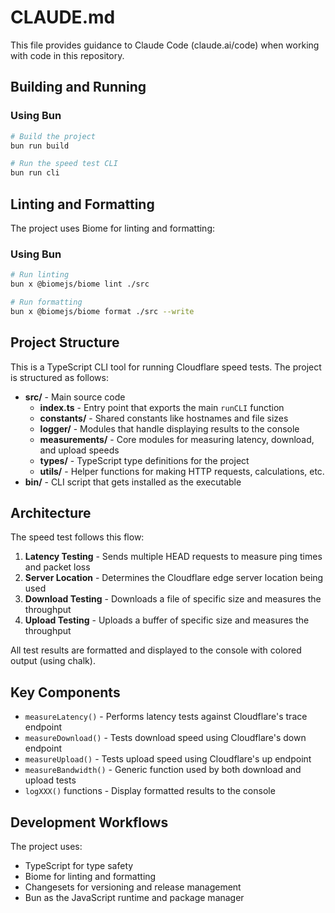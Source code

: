 # CLAUDE.md

This file provides guidance to Claude Code (claude.ai/code) when working with code in this repository.

## Building and Running

### Using Bun

```bash
# Build the project
bun run build

# Run the speed test CLI
bun run cli
```

## Linting and Formatting

The project uses Biome for linting and formatting:

### Using Bun

```bash
# Run linting
bun x @biomejs/biome lint ./src

# Run formatting
bun x @biomejs/biome format ./src --write
```

## Project Structure

This is a TypeScript CLI tool for running Cloudflare speed tests. The project is structured as follows:

- **src/** - Main source code 
  - **index.ts** - Entry point that exports the main `runCLI` function
  - **constants/** - Shared constants like hostnames and file sizes
  - **logger/** - Modules that handle displaying results to the console
  - **measurements/** - Core modules for measuring latency, download, and upload speeds
  - **types/** - TypeScript type definitions for the project
  - **utils/** - Helper functions for making HTTP requests, calculations, etc.
- **bin/** - CLI script that gets installed as the executable

## Architecture

The speed test follows this flow:

1. **Latency Testing** - Sends multiple HEAD requests to measure ping times and packet loss
2. **Server Location** - Determines the Cloudflare edge server location being used
3. **Download Testing** - Downloads a file of specific size and measures the throughput
4. **Upload Testing** - Uploads a buffer of specific size and measures the throughput

All test results are formatted and displayed to the console with colored output (using chalk).

## Key Components

- `measureLatency()` - Performs latency tests against Cloudflare's trace endpoint
- `measureDownload()` - Tests download speed using Cloudflare's down endpoint
- `measureUpload()` - Tests upload speed using Cloudflare's up endpoint
- `measureBandwidth()` - Generic function used by both download and upload tests
- `logXXX()` functions - Display formatted results to the console

## Development Workflows

The project uses:
- TypeScript for type safety
- Biome for linting and formatting
- Changesets for versioning and release management
- Bun as the JavaScript runtime and package manager
